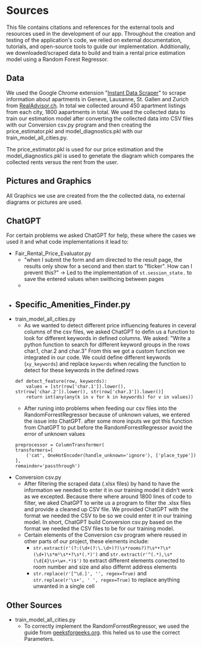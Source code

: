 # Sources

This file contains citations and references for the external tools and resources used in the development of our app.
Throughout the creation and testing of the application's code, we relied on external documentation, tutorials, and open-source tools to guide our implementation.
Additionally, we downloaded/scraped data to build and train a rental price estimation model using a Random Forest Regressor.

## Data

We used the Google Chrome extension "[Instant Data Scraper](https://chromewebstore.google.com/detail/instant-data-scraper/ofaokhiedipichpaobibbnahnkdoiiah?pli=1)" to scrape information about apartments in Geneve, Lausanne, St. Gallen and Zurich from [RealAdvisor.ch](https://realadvisor.ch/de/immobilien-mieten). In total we collected around 450 apartment listings from each city, 1800 aapartments in total.
We used the collected data to train our estimation model after converting the collected data into CSV files with our Conversion csv.py program and then creating the price_estimator.pkl and model_diagnostics.pkl with our train_model_all_cities.py.

The price_estimator.pkl is used for our price estimation and the model_diagnostics.pkl is used to genetate the diagram which compares the collected rents versus the rent from the user. 

## Pictures and Graphics 

All Graphics we use are created from the the collected data, no external diagrams or pictures are used.

## ChatGPT

For certain problems we asked ChatGPT for help, these where the cases we used it and what code implementations it lead to:
- Fair_Rental_Price_Evaluator.py
    - "when I submit the form and am directed to the result page, the results only show for a second and then start to "flicker". How can I prevent this?"
        -> Led to the implementation of `st.session_state.` to save the entered values when swithcing between pages
    - 
- Specific_Amenities_Finder.py
    - 
- train_model_all_cities.py
    - As we wanted to detect different price influencing features in ceveral columns of the csv files, we asked ChatGPT to defin us a function to look for different keywords in defined columns. We asked: "Write a python function to search for different keyword groups in the rows char.1, char.2 and char.3" From this we got a custom function we integrated in our code. We could define different keywords (`xy_keywords`) and replace `keywords` when recaling the function to detect for these keywords in the defined rows
    ```
    def detect_feature(row, keywords):
        values = [str(row['char.1']).lower(), str(row['char.2']).lower(), str(row['char.3']).lower()]
        return int(any(any(k in v for k in keywords) for v in values))
    ```
    - After runing into problems when feeding our csv files into the RandomForrestRegressor because of unknown values, we entered the issue into ChatGPT. after some more inputs we got this function from ChatGPT to put before the RandomForrestRegressor avoid the error of unknown values
    ````
    preprocessor = ColumnTransformer(
    transformers=[
        ('cat', OneHotEncoder(handle_unknown='ignore'), ['place_type'])
    ],
    remainder='passthrough')
- Conversion csv.py
    - After filtering the scraped data (.xlsx files) by hand to have the information we needed to enter it in our training model it didn't work as we excepted. Because there where around 1800 lines of code to filter, we aked ChatGPT to write us a program to filter the .xlsx files and provide a cleaned up CSV file. We provided ChatGPT with the format we needed the CSV to be so we could enter it in our training model.
    In short, ChatGPT build Conversion csv.py based on the format we needed the CSV files to be for our training model.
    - Certain elements of the Conversion csv program where reused in other parts of our project, these elements include:
        - `str.extract(r'(?:(\d+(?:\.\d+)?)\s*rooms?)?\s*•?\s*(\d+)\s*m²\s*•?\s*(.*)')` and `str.extract(r'^(.*),\s*(\d{4}\s+\w+.*)$')` to extract different elements conected to room number and size and also differnt address elements
        - `str.replace(r'[^\d.]', '', regex=True)` and `str.replace(r'\s+', ' ', regex=True)` to replace anything unwanted in a single cell

## Other Sources

- train_model_all_cities.py
    - To correctly implement the RandomForrestRegressor, we used the guide from [geeksforgeeks.org](https://www.geeksforgeeks.org/random-forest-regression-in-python/). this heled us to use the correct Parameters.